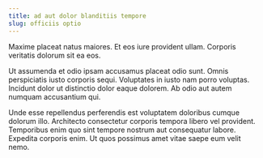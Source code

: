 ```yaml
---
title: ad aut dolor blanditiis tempore
slug: officiis optio
---
```


Maxime placeat natus maiores. Et eos iure provident ullam. Corporis veritatis dolorum sit ea eos.

Ut assumenda et odio ipsam accusamus placeat odio sunt. Omnis perspiciatis iusto corporis sequi. Voluptates in iusto nam porro voluptas. Incidunt dolor ut distinctio dolor eaque dolorem. Ab odio aut autem numquam accusantium qui.

Unde esse repellendus perferendis est voluptatem doloribus cumque dolorum illo. Architecto consectetur corporis tempora libero vel provident. Temporibus enim quo sint tempore nostrum aut consequatur labore. Expedita corporis enim. Ut quos possimus amet vitae saepe eum velit nemo.
